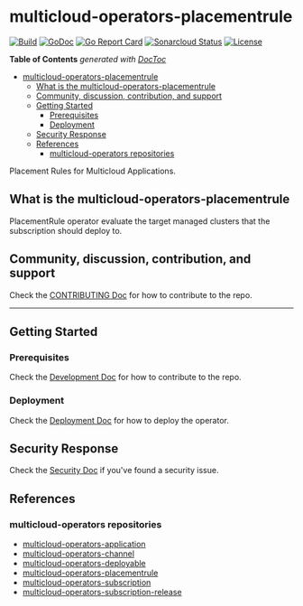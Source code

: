# multicloud-operators-placementrule

[![Build](https://api.travis-ci.com/open-cluster-management/multicloud-operators-placementrule.svg?branch=main)](https://api.travis-ci.com/open-cluster-management/multicloud-operators-placementrule.svg?branch=main)
[![GoDoc](https://godoc.org/github.com/open-cluster-management/multicloud-operators-placementrule?status.svg)](https://godoc.org/github.com/open-cluster-management/multicloud-operators-placementrule)
[![Go Report Card](https://goreportcard.com/badge/github.com/open-cluster-management/multicloud-operators-placementrule)](https://goreportcard.com/report/github.com/open-cluster-management/multicloud-operators-placementrule)
[![Sonarcloud Status](https://sonarcloud.io/api/project_badges/measure?project=open-cluster-management_multicloud-operators-placementrule&metric=coverage)](https://sonarcloud.io/api/project_badges/measure?project=open-cluster-management_multicloud-operators-placementrule&metric=coverage)
[![License](https://img.shields.io/:license-apache-blue.svg)](http://www.apache.org/licenses/LICENSE-2.0.html)

<!-- START doctoc generated TOC please keep comment here to allow auto update -->
<!-- DON'T EDIT THIS SECTION, INSTEAD RE-RUN doctoc TO UPDATE -->
**Table of Contents**  *generated with [DocToc](https://github.com/thlorenz/doctoc)*

- [multicloud-operators-placementrule](#multicloud-operators-placementrule)
    - [What is the multicloud-operators-placementrule](#what-is-the-multicloud-operators-placementrule)
    - [Community, discussion, contribution, and support](#community-discussion-contribution-and-support)
    - [Getting Started](#getting-started)
        - [Prerequisites](#prerequisites)
        - [Deployment](#deployment)
    - [Security Response](#security-response)
    - [References](#references)
        - [multicloud-operators repositories](#multicloud-operators-repositories)

<!-- END doctoc generated TOC please keep comment here to allow auto update -->

Placement Rules for Multicloud Applications.

## What is the multicloud-operators-placementrule

PlacementRule operator evaluate the target managed clusters that the subscription should deploy to.

## Community, discussion, contribution, and support

Check the [CONTRIBUTING Doc](CONTRIBUTING.md) for how to contribute to the repo.

------

## Getting Started

### Prerequisites

Check the [Development Doc](docs/development.md) for how to contribute to the repo.

### Deployment

Check the [Deployment Doc](docs/deployment.md) for how to deploy the operator.

## Security Response

Check the [Security Doc](SECURITY.md) if you've found a security issue.

## References

### multicloud-operators repositories

- [multicloud-operators-application](https://github.com/open-cluster-management/multicloud-operators-application)
- [multicloud-operators-channel](https://github.com/open-cluster-management/multicloud-operators-channel)
- [multicloud-operators-deployable](https://github.com/open-cluster-management/multicloud-operators-deployable)
- [multicloud-operators-placementrule](https://github.com/open-cluster-management/multicloud-operators-placementrule)
- [multicloud-operators-subscription](https://github.com/open-cluster-management/multicloud-operators-subscription)
- [multicloud-operators-subscription-release](https://github.com/open-cluster-management/multicloud-operators-subscription-release)
